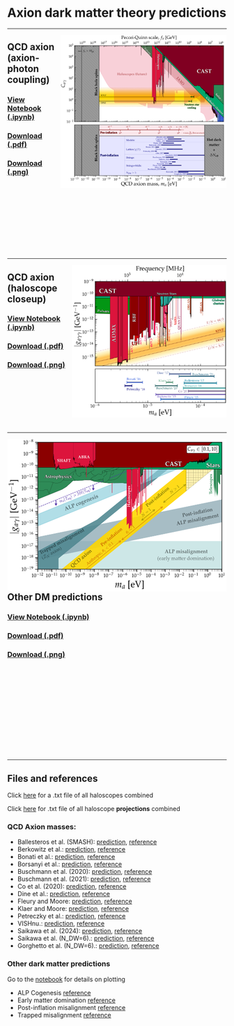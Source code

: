 # Axion dark matter theory predictions
---
[<img align="right" height="350" src="../plots/plots_png/AxionMass.png">](https://github.com/cajohare/AxionLimits/raw/master/plots/plots_png/AxionMass.png)
## QCD axion (axion-photon coupling)
### [View Notebook (.ipynb)](https://github.com/cajohare/AxionLimits/blob/master/AxionMass.ipynb)
### [Download (.pdf)](https://github.com/cajohare/AxionLimits/raw/master/plots/AxionMass.pdf)
### [Download (.png)](https://github.com/cajohare/AxionLimits/raw/master/plots/plots_png/AxionMass.png)
### &nbsp;
### &nbsp;
### &nbsp;
### &nbsp;
---
[<img align="right" height="350" src="../plots/plots_png/AxionPhoton_RadioFreqCloseup_withTheory.png">](https://github.com/cajohare/AxionLimits/raw/master/plots/plots_png/AxionPhoton_RadioFreqCloseup_withTheory.png)
## QCD axion (haloscope closeup)
### [View Notebook (.ipynb)](https://github.com/cajohare/AxionLimits/blob/master/AxionPhoton_TheoryPredictions.ipynb)
### [Download (.pdf)](https://github.com/cajohare/AxionLimits/raw/master/plots/AxionPhoton_RadioFreqCloseup_withTheory.pdf)
### [Download (.png)](https://github.com/cajohare/AxionLimits/raw/master/plots/plots_png/AxionPhoton_RadioFreqCloseup_withTheory.png)
### &nbsp;
### &nbsp;
### &nbsp;
---
[<img align="right" height="350" src="../plots/plots_png/AxionPhoton_ALPDM.png">](https://github.com/cajohare/AxionLimits/raw/master/plots/plots_png/AxionPhoton_ALPDM.png)
## Other DM predictions
### [View Notebook (.ipynb)](https://github.com/cajohare/AxionLimits/blob/master/ALPDarkMatter.ipynb)
### [Download (.pdf)](https://github.com/cajohare/AxionLimits/raw/master/plots/AxionPhoton_ALPDM.pdf)
### [Download (.png)](https://github.com/cajohare/AxionLimits/raw/master/plots/plots_png/AxionPhoton_ALPDM.png)
### &nbsp;
### &nbsp;
### &nbsp;
### &nbsp;
### &nbsp;
---

## Files and references

Click [here](https://github.com/cajohare/AxionLimits/raw/master/limit_data/AxionPhoton/Haloscopes_Combined_microeV-meV.txt) for a .txt file of all haloscopes combined

Click [here](https://github.com/cajohare/AxionLimits/raw/master/limit_data/AxionPhoton/Projections/HaloscopeProjections_Combined.txt) for .txt file of all haloscope **projections** combined

### QCD Axion masses:
* Ballesteros et al. (SMASH): [prediction](https://github.com/cajohare/AxionLimits/raw/master/limit_data/AxionMass/Ballesteros16.txt),  [reference](https://arxiv.org/abs/1608.05414)
* Berkowitz et al.: [prediction](https://github.com/cajohare/AxionLimits/raw/master/limit_data/AxionMass/Berkowitz15.txt),  [reference](https://arxiv.org/abs/1505.07455)
* Bonati et al.: [prediction](https://github.com/cajohare/AxionLimits/raw/master/limit_data/AxionMass/Bonati16.txt),  [reference](https://arxiv.org/abs/1512.06746)
* Borsanyi et al.: [prediction](https://github.com/cajohare/AxionLimits/raw/master/limit_data/AxionMass/Borsanyi16.txt),  [reference](https://arxiv.org/abs/1606.07494)
* Buschmann et al. (2020): [prediction](https://github.com/cajohare/AxionLimits/raw/master/limit_data/AxionMass/Buschmann20.txt),  [reference](https://arxiv.org/abs/1906.00967)
* Buschmann et al. (2021): [prediction](https://github.com/cajohare/AxionLimits/raw/master/limit_data/AxionMass/Buschmann21.txt),  [reference](https://arxiv.org/abs/2108.05368)
* Co et al. (2020): [prediction](https://github.com/cajohare/AxionLimits/raw/master/limit_data/AxionMass/Co20.txt),  [reference](https://arxiv.org/abs/2006.04809)
* Dine et al.: [prediction](https://github.com/cajohare/AxionLimits/raw/master/limit_data/AxionMass/Dine17.txt),  [reference](https://arxiv.org/abs/1705.00676)
* Fleury and Moore: [prediction](https://github.com/cajohare/AxionLimits/raw/master/limit_data/AxionMass/Fleury15.txt),  [reference](https://arxiv.org/abs/1509.00026)
* Klaer and Moore: [prediction](https://github.com/cajohare/AxionLimits/raw/master/limit_data/AxionMass/Klaer17.txt),  [reference](https://arxiv.org/abs/1708.07521)
* Petreczky et al.: [prediction](https://github.com/cajohare/AxionLimits/raw/master/limit_data/AxionMass/Petreczky16.txt),  [reference](https://arxiv.org/abs/1606.03145)
* VISHnu.: [prediction](https://github.com/cajohare/AxionLimits/raw/master/limit_data/AxionMass/VISHnu.txt),  [reference](https://arxiv.org/abs/2206.11598)
* Saikawa et al. (2024): [prediction](https://github.com/cajohare/AxionLimits/raw/master/limit_data/AxionMass/Saikawa24.txt),  [reference](https://arxiv.org/abs/2401.17253)
* Saikawa et al. (N_DW=6).: [prediction](https://github.com/cajohare/AxionLimits/raw/master/limit_data/AxionMass/SaikawaDW_6_10.txt),  [reference](https://arxiv.org/abs/1412.0789)
* Gorghetto et al. (N_DW=6).: [prediction](https://github.com/cajohare/AxionLimits/raw/master/limit_data/AxionMass/GorghettoDW_6.txt),  [reference](https://arxiv.org/abs/2007.04990)

### Other dark matter predictions
Go to the [notebook](https://github.com/cajohare/AxionLimits/blob/master/ALPDarkMatter.ipynb) for details on plotting
* ALP Cogenesis [reference](https://arxiv.org/abs/2006.04809)
* Early matter domination [reference](https://arxiv.org/abs/1905.06952)
* Post-inflation misalignment [reference](https://arxiv.org/abs/2112.05117)
* Trapped misalignment [reference](https://arxiv.org/abs/2102.01082)
